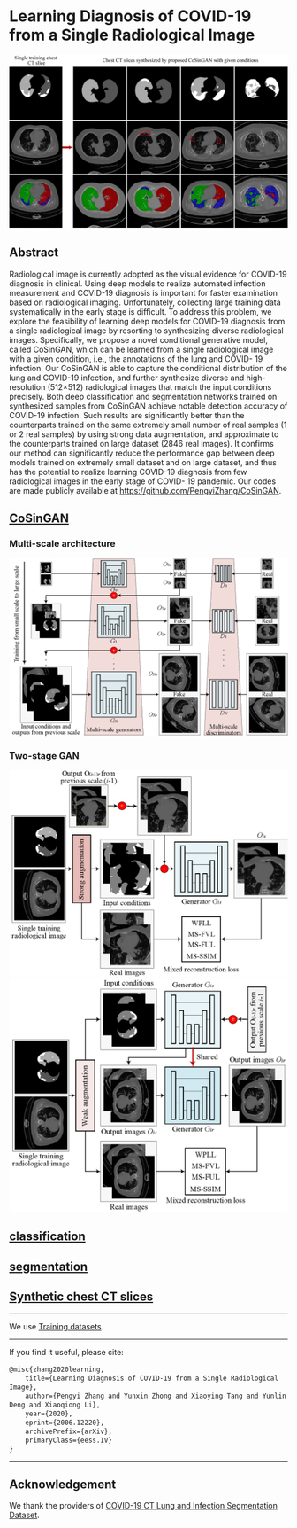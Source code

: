 # Learning Diagnosis of COVID-19 from a Single Radiological Image

![](/CoSinGAN/figures/generation01.png)

## Abstract

Radiological image is currently adopted as the visual evidence for COVID-19 diagnosis in clinical. Using deep models to realize automated infection measurement and COVID-19 diagnosis is important for faster examination based on radiological imaging. Unfortunately, collecting large training data systematically in the early stage is difficult. To address this problem, we explore the feasibility of learning deep models for COVID-19 diagnosis from a single radiological image by resorting to synthesizing diverse radiological images. Specifically, we propose a novel conditional generative model, called CoSinGAN, which can be learned from a single radiological image with a given condition, i.e., the annotations of the lung and COVID- 19 infection. Our CoSinGAN is able to capture the conditional distribution of the lung and COVID-19 infection, and further synthesize diverse and high-resolution (512×512) radiological images that match the input conditions precisely. Both deep classification and segmentation networks trained on synthesized samples from CoSinGAN achieve notable detection accuracy of COVID-19 infection. Such results are significantly better than the counterparts trained on the same extremely small number of real samples (1 or 2 real samples) by using strong data augmentation, and approximate to the counterparts trained on large dataset (2846 real images). It confirms our method can significantly reduce the performance gap between deep models trained on extremely small dataset and on large dataset, and thus has the potential to realize learning COVID-19 diagnosis from few radiological images in the early stage of COVID- 19 pandemic. Our codes are made publicly available at https://github.com/PengyiZhang/CoSinGAN.

## [CoSinGAN](/CoSinGAN)

### Multi-scale architecture
![](/CoSinGAN/figures/multi-scale_architecture.png)

### Two-stage GAN

![](/CoSinGAN/figures/two-stage_GANa.png)
![](/CoSinGAN/figures/two-stage_GANb.png)

## [classification](/classification)


## [segmentation](/segmentation)



## [Synthetic chest CT slices](/SyntheticChestCTSlices)


--------

We use [Training datasets](https://zenodo.org/record/3757476#.XvR5DPgzZPY).


-------------

If you find it useful, please cite:

    @misc{zhang2020learning,
        title={Learning Diagnosis of COVID-19 from a Single Radiological Image},
        author={Pengyi Zhang and Yunxin Zhong and Xiaoying Tang and Yunlin Deng and Xiaoqiong Li},
        year={2020},
        eprint={2006.12220},
        archivePrefix={arXiv},
        primaryClass={eess.IV}
    }

-------------

## Acknowledgement

We thank the providers of [COVID-19 CT Lung and Infection Segmentation Dataset](https://zenodo.org/record/3757476#.XvR5DPgzZPY).
